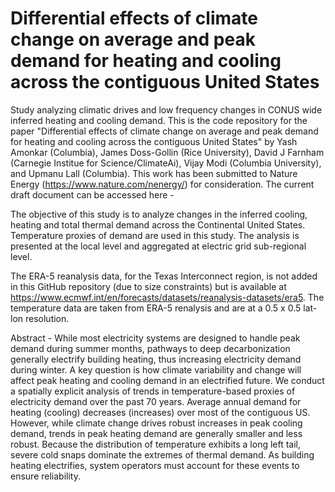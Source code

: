# Differential effects of climate change on average and peak demand for heating and cooling across the contiguous United States

Study analyzing climatic drives and low frequency changes in CONUS wide inferred heating and cooling demand.
This is the code repository for the paper "Differential effects of climate change on average and peak demand for heating and cooling across the contiguous United States" by Yash Amonkar (Columbia), James Doss-Gollin (Rice University), David J Farnham (Carnegie Institue for Science/ClimateAi), Vijay Modi (Columbia University), and Upmanu Lall (Columbia). 
This work has been submitted to Nature Energy (https://www.nature.com/nenergy/) for consideration.
The current draft document can be accessed here - 


The objective of this study is to analyze changes in the inferred cooling, heating and total thermal demand across the Continental United States. 
Temperature proxies of demand are used in this study.
The analysis is presented at the local level and aggregated at electric grid sub-regional level. 


The ERA-5 reanalysis data, for the Texas Interconnect region, is not added in this GitHub repository (due to size constraints) but is available at https://www.ecmwf.int/en/forecasts/datasets/reanalysis-datasets/era5.
The temperature data are taken from ERA-5 renalysis and are at a 0.5 x 0.5 lat-lon resolution. 




Abstract - While most electricity systems are designed to handle peak demand during summer months, pathways to deep decarbonization generally electrify building heating, thus increasing electricity demand during winter.
A key question is how climate variability and change will affect peak heating and cooling demand in an electrified future.
We conduct a spatially explicit analysis of trends in temperature-based proxies of electricity demand over the past 70 years.
Average annual demand for heating (cooling) decreases (increases) over most of the contiguous US.
However, while climate change drives robust increases in peak cooling demand, trends in peak heating demand are generally smaller and less robust.
Because the distribution of temperature exhibits a long left tail, severe cold snaps dominate the extremes of thermal demand.
As building heating electrifies, system operators must account for these events to ensure reliability.